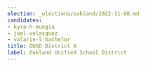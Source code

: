 ```yaml
---
election: _elections/oakland/2022-11-08.md
candidates:
- kyra-h-mungia
- joel-velasquez
- valarie-l-bachelor
title: OUSD District 6
label: Oakland Unified School District
---
```

